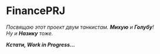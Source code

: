 # FinancePRJ
_Посвящаю этот проект двум танкистам. __Михую__ и __Голубу__!_  
_Ну и __Назику__ тоже._



___Кстати, Work in Progress...___
